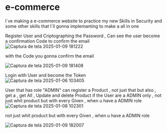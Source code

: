 # e-commerce
I´ve making a e-commerce website to practice my new Skills in Security  and some other skills that I´ll gonna implemanting to make a all in one 



Register User and Criptographing the Password , Can see the user become a confirmation Code to confirm the email 
![Captura de tela 2025-01-09 181222](https://github.com/user-attachments/assets/f8a76c9f-4eb7-4501-b6f1-9f782e52c54c)

with the  Code you gonna confirm the email 

![Captura de tela 2025-01-09 181408](https://github.com/user-attachments/assets/9b243247-5320-4818-9dde-ba1156c10941)



Login with User and become the Token 
![Captura de tela 2025-01-06 103405](https://github.com/user-attachments/assets/ea00b192-6d3f-4f39-8d73-fc5d1ebc838d)



User that has role "ADMIN" can register a Product , not just that but also , get a , get All , Update and delete Product 
if the User are a ADMIN only ,
not just whit product but with every Given , when u have a ADMIN role 
![Captura de tela 2025-01-08 102301](https://github.com/user-attachments/assets/207064b1-cd96-48d9-9a85-408cb4539c7d)

not just whit product but with every Given , when u have a ADMIN role 

![Captura de tela 2025-01-09 182007](https://github.com/user-attachments/assets/b5c62824-c4c0-40e5-b168-6209ba39a6fc)
